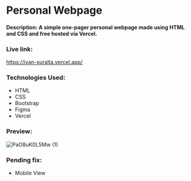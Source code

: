 # Personal Webpage

#### Description: A simple one-pager personal webpage made using HTML and CSS and free hosted via Vercel.

### Live link:
https://ivan-suralta.vercel.app/

### Technologies Used:
- HTML
- CSS
- Bootstrap
- Figma
- Vercel

### Preview:
![PaO8uK0L5Mw (1)](https://github.com/ivanovich18/One-Page-Personal-Webpage/assets/88656474/186e879a-dae4-4bdd-a2b5-bcebeda3101e)

### Pending fix:
- Mobile View
